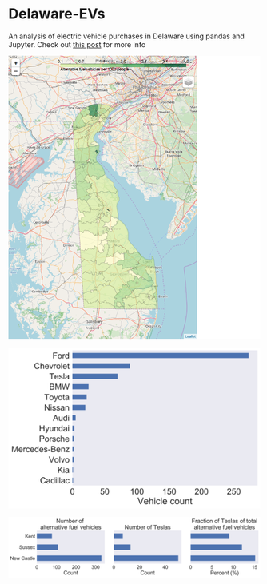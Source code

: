 # Delaware-EVs

An analysis of electric vehicle purchases in Delaware using pandas and Jupyter.
Check out [this post](https://petermattia.com/articles/2017/11/08/delaware-evs.html) for more info

![](afv_norm_map.png)

![](make.svg)

![](counties.svg)
